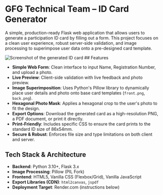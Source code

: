 # GFG Technical Team – ID Card Generator

A simple, production-ready Flask web application that allows users to generate a participation ID card by filling out a form. This project focuses on a clean user experience, robust server-side validation, and image processing to superimpose user data onto a pre-designed card template.

![Screenshot of the generated ID card](https://i.imgur.com/example.png) ## Features

-   **Simple Web Form**: Clean interface to input Name, Registration Number, and upload a photo.
-   **Live Preview**: Client-side validation with live feedback and photo preview.
-   **Image Superimposition**: Uses Python's Pillow library to dynamically place user details and photo onto base card templates (`front.png`, `back.png`).
-   **Hexagonal Photo Mask**: Applies a hexagonal crop to the user's photo to fit the design.
-   **Export Options**: Download the generated card as a high-resolution PNG, a PDF document, or print it directly.
-   **Print-Friendly**: Includes specific CSS to ensure the card prints to the standard ID size of 86x54mm.
-   **Secure & Robust**: Enforces file size and type limitations on both client and server.

## Tech Stack & Architecture

-   **Backend**: Python 3.10+, Flask 3.x
-   **Image Processing**: Pillow (PIL Fork)
-   **Frontend**: HTML5, Vanilla CSS (Flexbox/Grid), Vanilla JavaScript
-   **Export Libraries (CDN)**: `html2canvas`, `jspdf`
-   **Deployment Target**: Render.com (instructions below)